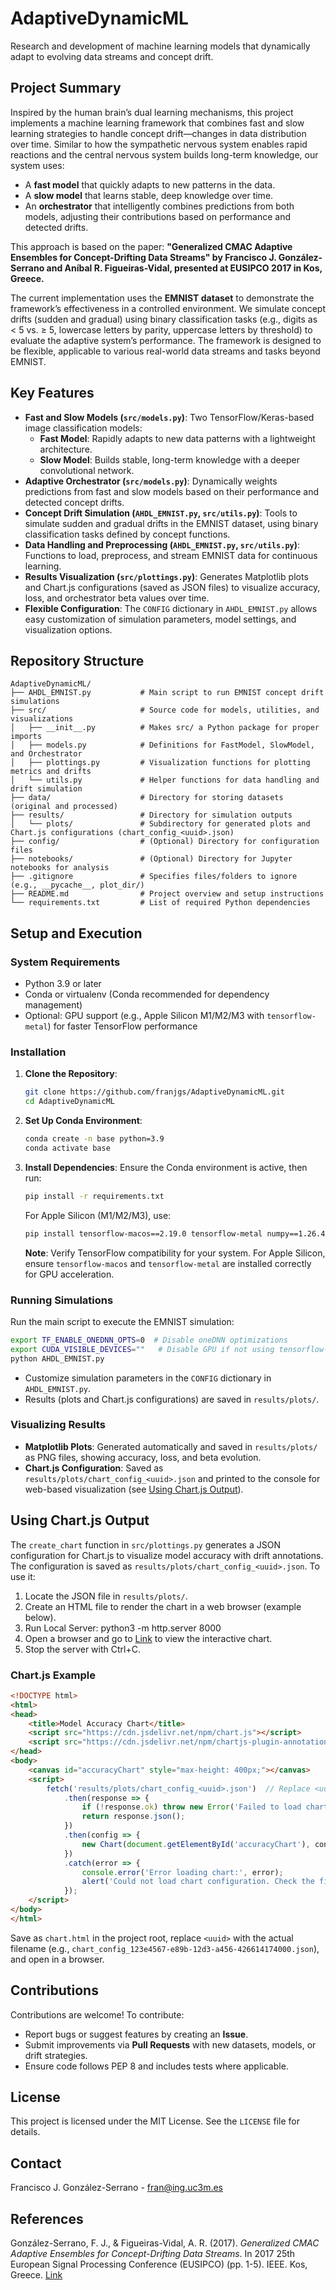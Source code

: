 # AdaptiveDynamicML

Research and development of machine learning models that dynamically adapt to evolving data streams and concept drift.

## Project Summary

Inspired by the human brain’s dual learning mechanisms, this project implements a machine learning framework that combines fast and slow learning strategies to handle concept drift—changes in data distribution over time. Similar to how the sympathetic nervous system enables rapid reactions and the central nervous system builds long-term knowledge, our system uses:
- A **fast model** that quickly adapts to new patterns in the data.
- A **slow model** that learns stable, deep knowledge over time.
- An **orchestrator** that intelligently combines predictions from both models, adjusting their contributions based on performance and detected drifts.

This approach is based on the paper: **"Generalized CMAC Adaptive Ensembles for Concept-Drifting Data Streams" by Francisco J. González-Serrano and Aníbal R. Figueiras-Vidal, presented at EUSIPCO 2017 in Kos, Greece.**

The current implementation uses the **EMNIST dataset** to demonstrate the framework’s effectiveness in a controlled environment. We simulate concept drifts (sudden and gradual) using binary classification tasks (e.g., digits as < 5 vs. ≥ 5, lowercase letters by parity, uppercase letters by threshold) to evaluate the adaptive system’s performance. The framework is designed to be flexible, applicable to various real-world data streams and tasks beyond EMNIST.

## Key Features

- **Fast and Slow Models (`src/models.py`)**: Two TensorFlow/Keras-based image classification models:
  - **Fast Model**: Rapidly adapts to new data patterns with a lightweight architecture.
  - **Slow Model**: Builds stable, long-term knowledge with a deeper convolutional network.
- **Adaptive Orchestrator (`src/models.py`)**: Dynamically weights predictions from fast and slow models based on their performance and detected concept drifts.
- **Concept Drift Simulation (`AHDL_EMNIST.py`, `src/utils.py`)**: Tools to simulate sudden and gradual drifts in the EMNIST dataset, using binary classification tasks defined by concept functions.
- **Data Handling and Preprocessing (`AHDL_EMNIST.py`, `src/utils.py`)**: Functions to load, preprocess, and stream EMNIST data for continuous learning.
- **Results Visualization (`src/plottings.py`)**: Generates Matplotlib plots and Chart.js configurations (saved as JSON files) to visualize accuracy, loss, and orchestrator beta values over time.
- **Flexible Configuration**: The `CONFIG` dictionary in `AHDL_EMNIST.py` allows easy customization of simulation parameters, model settings, and visualization options.

## Repository Structure

```
AdaptiveDynamicML/
├── AHDL_EMNIST.py           # Main script to run EMNIST concept drift simulations
├── src/                     # Source code for models, utilities, and visualizations
│   ├── __init__.py          # Makes src/ a Python package for proper imports
│   ├── models.py            # Definitions for FastModel, SlowModel, and Orchestrator
│   ├── plottings.py         # Visualization functions for plotting metrics and drifts
│   └── utils.py             # Helper functions for data handling and drift simulation
├── data/                    # Directory for storing datasets (original and processed)
├── results/                 # Directory for simulation outputs
│   └── plots/               # Subdirectory for generated plots and Chart.js configurations (chart_config_<uuid>.json)
├── config/                  # (Optional) Directory for configuration files
├── notebooks/               # (Optional) Directory for Jupyter notebooks for analysis
├── .gitignore               # Specifies files/folders to ignore (e.g., __pycache__, plot_dir/)
├── README.md                # Project overview and setup instructions
└── requirements.txt         # List of required Python dependencies
```

## Setup and Execution

### System Requirements
- Python 3.9 or later
- Conda or virtualenv (Conda recommended for dependency management)
- Optional: GPU support (e.g., Apple Silicon M1/M2/M3 with `tensorflow-metal`) for faster TensorFlow performance

### Installation
1. **Clone the Repository**:
   ```bash
   git clone https://github.com/franjgs/AdaptiveDynamicML.git
   cd AdaptiveDynamicML
   ```

2. **Set Up Conda Environment**:
   ```bash
   conda create -n base python=3.9
   conda activate base
   ```

3. **Install Dependencies**:
   Ensure the Conda environment is active, then run:
   ```bash
   pip install -r requirements.txt
   ```
   For Apple Silicon (M1/M2/M3), use:
   ```bash
   pip install tensorflow-macos==2.19.0 tensorflow-metal numpy==1.26.4 tensorflow-datasets matplotlib==3.6.3
   ```
   **Note**: Verify TensorFlow compatibility for your system. For Apple Silicon, ensure `tensorflow-macos` and `tensorflow-metal` are installed correctly for GPU acceleration.

### Running Simulations
Run the main script to execute the EMNIST simulation:
```bash
export TF_ENABLE_ONEDNN_OPTS=0  # Disable oneDNN optimizations
export CUDA_VISIBLE_DEVICES=""   # Disable GPU if not using tensorflow-metal
python AHDL_EMNIST.py
```
- Customize simulation parameters in the `CONFIG` dictionary in `AHDL_EMNIST.py`.
- Results (plots and Chart.js configurations) are saved in `results/plots/`.

### Visualizing Results
- **Matplotlib Plots**: Generated automatically and saved in `results/plots/` as PNG files, showing accuracy, loss, and beta evolution.
- **Chart.js Configuration**: Saved as `results/plots/chart_config_<uuid>.json` and printed to the console for web-based visualization (see [Using Chart.js Output](#using-chartjs-output)).

## Using Chart.js Output
The `create_chart` function in `src/plottings.py` generates a JSON configuration for Chart.js to visualize model accuracy with drift annotations. The configuration is saved as `results/plots/chart_config_<uuid>.json`. To use it:
1. Locate the JSON file in `results/plots/`.
2. Create an HTML file to render the chart in a web browser (example below).
3. Run Local Server: python3 -m http.server 8000
4. Open a browser and go to [Link](http://localhost:8000/chart.html) to view the interactive chart.
5. Stop the server with Ctrl+C.

### Chart.js Example
```html
<!DOCTYPE html>
<html>
<head>
    <title>Model Accuracy Chart</title>
    <script src="https://cdn.jsdelivr.net/npm/chart.js"></script>
    <script src="https://cdn.jsdelivr.net/npm/chartjs-plugin-annotation"></script>
</head>
<body>
    <canvas id="accuracyChart" style="max-height: 400px;"></canvas>
    <script>
        fetch('results/plots/chart_config_<uuid>.json')  // Replace <uuid> with the actual filename
            .then(response => {
                if (!response.ok) throw new Error('Failed to load chart configuration');
                return response.json();
            })
            .then(config => {
                new Chart(document.getElementById('accuracyChart'), config);
            })
            .catch(error => {
                console.error('Error loading chart:', error);
                alert('Could not load chart configuration. Check the file path and JSON format.');
            });
    </script>
</body>
</html>
```
Save as `chart.html` in the project root, replace `<uuid>` with the actual filename (e.g., `chart_config_123e4567-e89b-12d3-a456-426614174000.json`), and open in a browser.

## Contributions
Contributions are welcome! To contribute:
- Report bugs or suggest features by creating an **Issue**.
- Submit improvements via **Pull Requests** with new datasets, models, or drift strategies.
- Ensure code follows PEP 8 and includes tests where applicable.

## License
This project is licensed under the MIT License. See the `LICENSE` file for details.

## Contact
Francisco J. González-Serrano - [fran@ing.uc3m.es](mailto:fran@ing.uc3m.es)

## References
González-Serrano, F. J., & Figueiras-Vidal, A. R. (2017). *Generalized CMAC Adaptive Ensembles for Concept-Drifting Data Streams*. In 2017 25th European Signal Processing Conference (EUSIPCO) (pp. 1-5). IEEE. Kos, Greece. [Link](https://www.eurasip.org/Proceedings/Eusipco/Eusipco2017/papers/1570340671.pdf)

